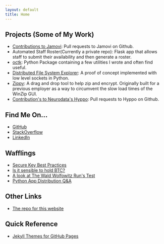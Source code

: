 ```yaml
---
layout: default
title: Home
---
```


## Projects (Some of My Work)

- [Contributions to Jamovi](https://github.com/jamovi/jamovi/pulls?q=is%3Apr+author%3Aoakla): Pull requests to Jamovi on Github.
- Automated Staff Roster(Currently a private repo): Flask app that allows staff to submit their availability and then generate a roster.
- [octk](https://pypi.org/project/octk/): Python Package containing a few utilities I wrote and often find useful.
- [Distributed File System Explorer](https://github.com/oakla/distributed_fs): A proof of concept implemented with low level sockets in Python. 
- [Zippy](https://github.com/oakla/zippy): A drag and drop tool to help zip and encrypt. Originally built for a previous employer as a way to circumvent the slow load times of the WinZip GUI.
- [Contribution's to Neurodata's Hyppo](https://github.com/search?q=org%3Aneurodata%20is%3Apr%20author%3Aoakla&type=pullrequests): Pull requests to Hyppo on Github.


## Find Me On...

- [GitHub](https://github.com/oakla)
- [StackOverflow](https://stackoverflow.com/users/1820618/alex-oakley)
- [LinkedIn](https://www.linkedin.com/in/alexander-oakley/)

## Wafflings
- [Secure Key Best Practices](pages/writitings/secure-key-best-practices.md)
- [Is it sensible to hold BTC?](pages/writitings/btc-as-a-store-of-value.md)
- [A look at The Wald Wolfowitz Run's Test](pages/learn/stats/Wald-Wolfowitz-Run-Test.html)
- [Python App Distribution Q&A](/pages/writitings/Python-Distribution.md)


## Other Links
- [The repo for this website](https://github.com/oakla/oakla.github.io)

## Quick Reference
- [Jekyll Themes for GitHub Pages](/pages/jekyll-theme-links.md)

